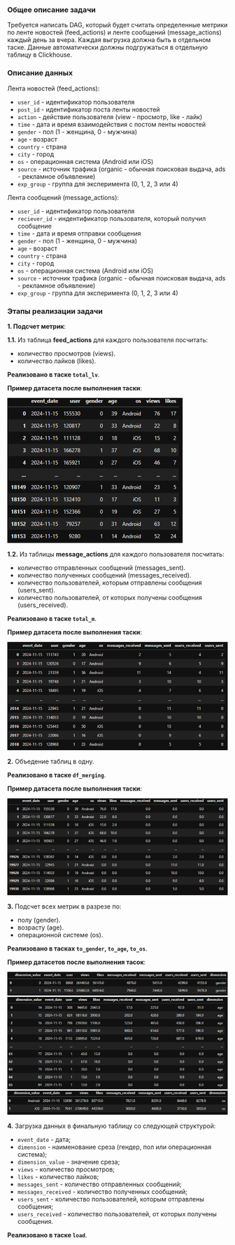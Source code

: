  ### Общее описание задачи
Требуется написать DAG, который будет считать определенные метрики по ленте новостей (feed_actions) и ленте сообщений (message_actions) каждый день за вчера. 
Каждая выгрузка должна быть в отдельном таске. 
Данные автоматически должны подгружаться в отдельную таблицу в Clickhouse.

### Описание данных
Лента новостей (feed_actions):
 - `user_id` - идентификатор пользователя
 - `post_id` - идентификатор поста ленты новостей
 - `action` - действие пользователя (view - просмотр, like - лайк)
 - `time` - дата и время взаимодействия с постом ленты новостей
 - `gender` - пол (1 - женщина, 0 - мужчина)
 - `age` - возраст
 - `country` - страна
 - `city` - город
 - `os` - операционная система (Android или iOS)
 - `source` - источник трафика (organic - обычная поисковая выдача, ads - рекламное объявление)
 - `exp_group` - группа для эксперимента (0, 1, 2, 3 или 4)

Лента сообщений (message_actions):
 - `user_id` - идентификатор пользователя
 - `reciever_id` - индентификатор пользователя, который получил сообщение
 - `time` - дата и время отправки сообщения
 - `gender` - пол (1 - женщина, 0 - мужчина)
 - `age` - возраст
 - `country` - страна
 - `city` - город
 - `os` - операционная система (Android или iOS)
 - `source` - источник трафика (organic - обычная поисковая выдача, ads - рекламное объявление)
 - `exp_group` - группа для эксперимента (0, 1, 2, 3 или 4)


### Этапы реализации задачи
**1. Подсчет метрик**:

**1.1.** Из таблица **feed_actions** для каждого пользователя посчитать:

- количество просмотров (views).
- количество лайков (likes).

**Реализовано в таске `total_lv`**.

**Пример датасета после выполнения таски**:

![dataset:](https://github.com/Kateri-Che/etl-project/blob/main/total_lv.png)


**1.2.** Из таблицы **message_actions** для каждого пользователя посчитать:  
    
- количество отправленных сообщений (messages_sent).
- количество полученных сообщений (messages_received).
- количество пользователей, которым отправлены сообщения (users_sent).
- количество пользователей, от которых получены сообщения (users_received).

**Реализовано в таске `total_m`**.

**Пример датасета после выполнения таски**:

![dataset:](https://github.com/Kateri-Che/etl-project/blob/main/total_m.png)

**2.** Объедение таблиц в одну.

**Реализовано в таске `df_merging`**.

**Пример датасета после выполнения таски**:

![dataset:](https://github.com/Kateri-Che/etl-project/blob/main/df_merging.png)

**3.** Подсчет всеx метрик в разрезе по:
        
- полу (gender).
- возрасту (age).
- операционной системе (os).

**Реализовано в тасках `to_gender`, `to_age`, `to_os`**.

**Пример датасетов после выполнения тасок**:

![dataset:](https://github.com/Kateri-Che/etl-project/blob/main/to_gender.png)
![dataset:](https://github.com/Kateri-Che/etl-project/blob/main/to_age.png)
![dataset:](https://github.com/Kateri-Che/etl-project/blob/main/to_os.png)
   
**4.** Загрузка данных в финальную таблицу со следующей структурой:
   - `event_date` - дата;
   - `dimension` - наименование среза (гендер, пол или операционная система);
   - `dimension_value` - значение среза;
   - `views` - количество просмотров;
   - `likes` - количество лайков;
   - `messages_sent` - количество отправленных сообщений;
   - `messages_received` - количество полученных сообщений;
   - `users_sent` - количество пользователей, которым отправлены сообщения;
   - `users_received` - количество пользователей, от которых получены сообщения.

**Реализовано в таске `load`**.
